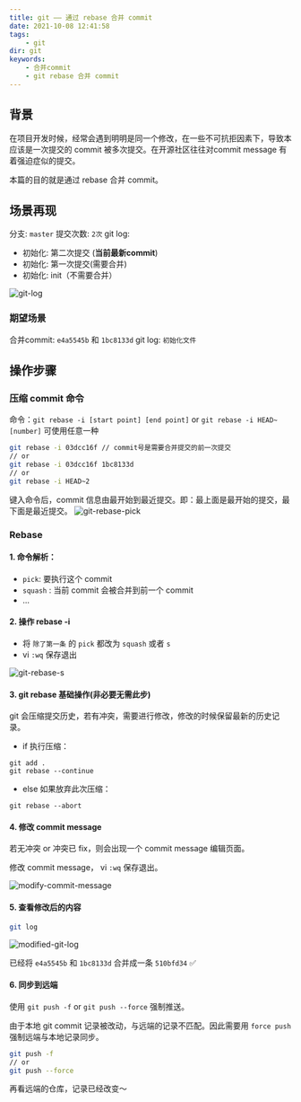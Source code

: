 ```yaml
---
title: git —— 通过 rebase 合并 commit
date: 2021-10-08 12:41:58
tags:
    - git
dir: git
keywords:
    - 合并commit
    - git rebase 合并 commit
---
```

## 背景
在项目开发时候，经常会遇到明明是同一个修改，在一些不可抗拒因素下，导致本应该是一次提交的 commit 被多次提交。在开源社区往往对commit message 有着强迫症似的提交。

本篇的目的就是通过 rebase 合并 commit。

## 场景再现
分支: `master`
提交次数: `2次`
git log:
- 初始化: 第二次提交 (**当前最新commit**)
- 初始化: 第一次提交(需要合并)
- 初始化: init（不需要合并）

![git-log](git-log.png)

### 期望场景
合并commit: `e4a5545b` 和 `1bc8133d` 
git log: `初始化文件`

## 操作步骤
### 压缩 commit 命令
命令：`git rebase -i [start point] [end point]` or `git rebase -i HEAD~[number]` 可使用任意一种

```bash
git rebase -i 03dcc16f // commit号是需要合并提交的前一次提交
// or 
git rebase -i 03dcc16f 1bc8133d
// or
git rebase -i HEAD~2
```

键入命令后，commit 信息由最开始到最近提交。即：最上面是最开始的提交，最下面是最近提交。
![git-rebase-pick](git-rebase-pick.png)

### Rebase
#### 1. 命令解析：
- `pick`: 要执行这个 commit
- `squash` : 当前 commit 会被合并到前一个 commit
- ...

#### 2. 操作 rebase -i
- 将 `除了第一条` 的 `pick` 都改为 `squash` 或者 `s`
- vi `:wq` 保存退出


![git-rebase-s](git-rebase-s.png)

#### 3. git rebase 基础操作(非必要无需此步)
git 会压缩提交历史，若有冲突，需要进行修改，修改的时候保留最新的历史记录。
- if 执行压缩：
```
git add .
git rebase --continue
```

- else 如果放弃此次压缩：
```
git rebase --abort
```

#### 4. 修改 commit message

若无冲突 or 冲突已 fix，则会出现一个 commit message 编辑页面。

修改 commit message， vi `:wq` 保存退出。

![modify-commit-message](modify-commit-message.png)

#### 5. 查看修改后的内容
```bash
git log
```
![modified-git-log](modified-git-log.png)

已经将 `e4a5545b` 和 `1bc8133d` 合并成一条 `510bfd34`  ✅

#### 6. 同步到远端
使用 `git push -f` or `git push --force` 强制推送。

由于本地 git commit 记录被改动，与远端的记录不匹配。因此需要用 `force push` 强制远端与本地记录同步。

```bash
git push -f
// or
git push --force
```

再看远端的仓库，记录已经改变～
